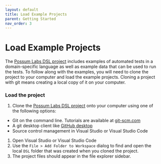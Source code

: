 ```yaml
---
layout: default
title: Load Example Projects
parent: Getting Started
nav_order: 3
---
```


# Load Example Projects

The [Possum Labs DSL project](https://github.com/Possum-Labs/DSL) includes examples of automated tests in a domain-specific language as well as example data that can be used to run the tests. To follow along with the examples, you will need to clone the project to your computer and load the example projects. Cloning a project with git means creating a local copy of it on your computer.

### Load the project

1. Clone the [Possum Labs DSL project](https://github.com/Possum-Labs/DSL) onto your computer using one of the following options:
- Git on the command line. Tutorials are available at [git-scm.com](https://git-scm.com/book/en/v2/Git-Basics-Getting-a-Git-Repository)
- A git desktop client like [GitHub desktop](https://desktop.github.com/)
- Source control management in Visual Studio or Visual Studio Code
1. Open Visual Studio or Visual Studio Code
1. Use the `File > Add Folder to Workspace` dialog to find and open the local `DSL` folder that was created when you cloned the project.
1. The project files should appear in the file explorer sidebar.
